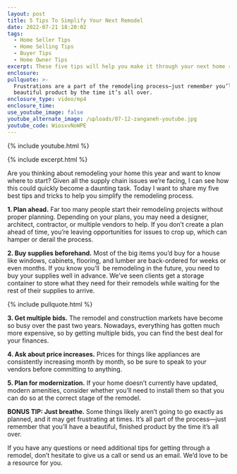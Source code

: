 ```yaml
---
layout: post
title: 5 Tips To Simplify Your Next Remodel
date: 2022-07-21 18:20:02
tags:
  - Home Seller Tips
  - Home Selling Tips
  - Buyer Tips
  - Home Owner Tips
excerpt: These five tips will help you make it through your next home remodel.
enclosure:
pullquote: >-
  Frustrations are a part of the remodeling process—just remember you’ll have a
  beautiful product by the time it’s all over.
enclosure_type: video/mp4
enclosure_time:
use_youtube_image: false
youtube_alternate_image: /uploads/07-12-zanganeh-youtube.jpg
youtube_code: WiosxvNoWPE
---
```

{% include youtube.html %}

{% include excerpt.html %}

Are you thinking about remodeling your home this year and want to know where to start? Given all the supply chain issues we’re facing, I can see how this could quickly become a daunting task. Today I want to share my five best tips and tricks to help you simplify the remodeling process.

**1\. Plan ahead.** Far too many people start their remodeling projects without proper planning. Depending on your plans, you may need a designer, architect, contractor, or multiple vendors to help. If you don’t create a plan ahead of time, you’re leaving opportunities for issues to crop up, which can hamper or derail the process.

**2\. Buy supplies beforehand.** Most of the big items you’d buy for a house like windows, cabinets, flooring, and lumber are back-ordered for weeks or even months. If you know you’ll&nbsp; be remodeling in the future, you need to buy your supplies well in advance. We’ve seen clients get a storage container to store what they need for their remodels while waiting for the rest of their supplies to arrive.

{% include pullquote.html %}

**​​​​​​​3. Get multiple bids.** The remodel and construction markets have become so busy over the past two years. Nowadays, everything has gotten much more expensive, so by getting multiple bids, you can find the best deal for your finances.

**4\. Ask about price increases.** Prices for things like appliances are consistently increasing month by month, so be sure to speak to your vendors before committing to anything.

**5\. Plan for modernization.** If your home doesn’t currently have updated, modern amenities, consider whether you’ll need to install them so that you can do so at the correct stage of the remodel.&nbsp;

**BONUS TIP: Just breathe.** Some things likely aren’t going to go exactly as planned, and it may get frustrating at times. It’s all part of the process—just remember that you’ll have a beautiful, finished product by the time it’s all over.

If you have any questions or need additional tips for getting through a remodel, don’t hesitate to give us a call or send us an email. We’d love to be a resource for you.

